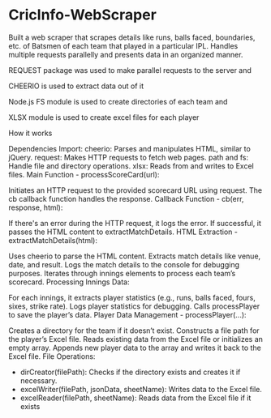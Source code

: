 # CricInfo-WebScraper
Built a web scraper that scrapes details like runs, balls faced, boundaries, etc. of Batsmen of each team that played in a particular IPL. Handles multiple requests parallelly and presents data in an organized manner. 

REQUEST package was used to make parallel requests to the server and

CHEERIO is used to extract data out of it

Node.js FS module is used to create directories of each team and

XLSX module is used to create excel files for each player

How it works 

Dependencies Import:
cheerio: Parses and manipulates HTML, similar to jQuery.
request: Makes HTTP requests to fetch web pages.
path and fs: Handle file and directory operations.
xlsx: Reads from and writes to Excel files.
Main Function - processScoreCard(url):

Initiates an HTTP request to the provided scorecard URL using request.
The cb callback function handles the response.
Callback Function - cb(err, response, html):

If there's an error during the HTTP request, it logs the error.
If successful, it passes the HTML content to extractMatchDetails.
HTML Extraction - extractMatchDetails(html):

Uses cheerio to parse the HTML content.
Extracts match details like venue, date, and result.
Logs the match details to the console for debugging purposes.
Iterates through innings elements to process each team’s scorecard.
Processing Innings Data:

For each innings, it extracts player statistics (e.g., runs, balls faced, fours, sixes, strike rate).
Logs player statistics for debugging.
Calls processPlayer to save the player’s data.
Player Data Management - processPlayer(...):

Creates a directory for the team if it doesn’t exist.
Constructs a file path for the player’s Excel file.
Reads existing data from the Excel file or initializes an empty array.
Appends new player data to the array and writes it back to the Excel file.
File Operations:

- dirCreator(filePath): Checks if the directory exists and creates it if necessary.
- excelWriter(filePath, jsonData, sheetName): Writes data to the Excel file.
- excelReader(filePath, sheetName): Reads data from the Excel file if it exists

